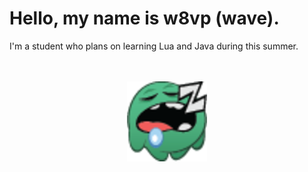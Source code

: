 # Hello, my name is w8vp (wave).

<p1>I'm a student who plans on learning Lua and Java during this summer. </p1><br><br><br>
<center><img src="https://raw.githubusercontent.com/w8vp/w8vp/main/4-511808889.png"></center>




<!---
w8vp/w8vp is a ✨ special ✨ repository because its `README.md` (this file) appears on your GitHub profile.
You can click the Preview link to take a look at your changes.
--->
